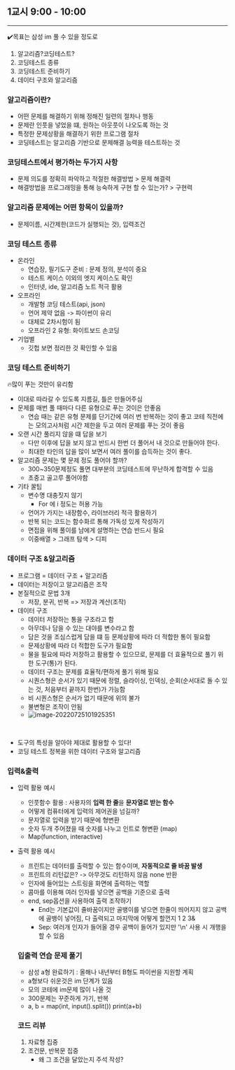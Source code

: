## 1교시 9:00 - 10:00

---

✔️목표는 삼성 im 풀 수 있을 정도로

1. 알고리즘?코딩테스트?
2. 코딩테스트 종류
3. 코딩테스트 준비하기
4. 데이터 구조와 알고리즘



### 알고리즘이란?

* 어떤 문제를 해결하기 위해 정해진 일련의 절차나 행동 
* 문제란 인풋을 넣었을 떄, 원하는 아웃풋이 나오도록 하는 것 
* 특정한 문제상황을 해결하기 위한 프로그램 절차
* 코딩테스트는 알고리즘 기반으로 문제해결 능력을 테스트하는 것



### 코딩테스트에서 평가하는 두가지 사항

* 문제 의도를 정확히 파악하고 적절한 해결방법 > 문제 해결력 
* 해결방법을 프로그래밍을 통해 능숙하게 구현 할 수 있는가? > 구현력



### 알고리즘 문제에는 어떤 항목이 있을까? 

* 문제이름, 시간제한(코드가 실행되는 것), 입력조건



### 코딩 테스트 종류

* 온라인
  * 연습장, 필기도구 준비 : 문제 정의, 분석이 중요
  * 테스트 케이스 이외의 엣지 케이스도 확인
  * 인터넷, ide, 알고리즘 노트 적극 활용
* 오프라인
  * 개발형 코딩 테스트(api, json)
  * 언어 제약 없음 -> 파이썬이 유리
  * 대체로 2차시험이 됨
  * 오프라인 2 유형: 화이트보드 손코딩
* 기업별
  * 깃헙 보면 정리한 것 확인할 수 있음



### 코딩 테스트 준비하기

🔥많이 푸는 것만이 유리함

* 이대로 따라갈 수 있도록 지름길, 틀은 만들어주심
* 문제를 매번 풀 때마다 다른 유형으로 푸는 것이은 안좋음
  * 연습 때는 같은 유형 문제를 단기간에 여러 번 반복하는 것이 좋고 코테 직전에는 모의고사처럼 시간 제한을 두고 여러 문제를 푸는 것이 좋음
* 오랜 시간 풀리지 않을 떄 답을 보기
  * 다만 이후에 답을 보지 않고 반드시 한번 더 풀어서 내 것으로 만들어야 한다. 
  * 최대한 타인의 답을 많이 보면서 여러 풀이를 습득하는 것이 좋다.
* 알고리즘 문제는 몇 문제 정도 풀어야 할까? 
  * 300~350문제정도 풀면 대부분의 코딩테스트에 무난하게 합격할 수 있음
  * 초중고 골고루 풀어야함
* 기타 꿀팁
  * 변수명 대충짓지 않기 
    * For 에 i 정도는 허용 가능
  * 언어가 가지는 내장함수, 라이브러리 적극 활용하기 
  * 반복 되는 코드는 함수화르 통해 가독성 있게 작성하기 
  * 면접을 위해 풀이를 남에게 설명하는 연습 반드시 필요
  * 이중배열 > 그래프 탐색 > 디피

### 데이터 구조 &알고리즘

* 프로그램 = 데이터 구조 + 알고리즘
* 데이터는 저장이고 알고리즘은 조작
* 본질적으로 문법 3개
  * 저장, 분귀, 반복 => 저장과 계산(조작)
* 데이터 구조
  * 데이터 저장하는 통을 구조라고 함
  * 아무데나 담을 수 있는 대야를 변수라고 함
  * 담은 것을 조심스럽게 담을 떄 등 문제상황에 따라 더 적합한 통이 필요함
  * 문제상황에 따라 더 적합한 도구가 필요함
  * 물을 필요에 따라 저장하고 활용할 수 있으므로, 문제를 더 효율적으로 풀기 위한 도구(통)가 된다. 
  * 데이터 구조는 문제를 효율적/편하게 풀기 위해 필요
  * 시퀀스형은 순서가 있기 때문에 정렬, 슬라이싱, 인덱싱, 순회(순서대로 돌 수 있는 것, 처음부터 끝까지 한번)가 가능함
  * 비 시퀀스형은 순서가 없기 때문에 위의 불가
  * 불변형은 조작이 안됨
  * ![image-20220725101925351](../0723_알고리즘_1.assets/image-20220725101925351.png)

​		

  * 도구의 특성을 알아야 제대로 활용할 수 있다! 
  * 코딩 테스트 정복을 위한 데이터 구조와 알고리즘



### 입력&출력

* 입력 활용 예시

  * 인풋함수 활용 : 사용자의 **입력 한 줄**을 **문자열로 받는 함수**
  * 어떻게 컴퓨터에게 입력의 제어권을 넘길까? 
  * 문자열로 입력을 받기 때문에  형변환
  * 숫자 두개 주어졌을 때 숫자를 나누고 인트로 형변환 (map)
  * Map(function, interactive)

* 출력 활용 예시 

  * 프린트는 데이터를 출력할 수 있는 함수이며, **자동적으로 줄 바꿈 발생**
  * 프린트의 리턴값은? -> 아무것도 리턴하지 않음 none 반환
  * 인자에 들어있는 스트링을 화면에 출력하는 역할
  * 콤마를 이용해 여러 인자를 넣으면 공백을 기준으로 출력
  * end, sep옵션을 사용하여 출력 조작하기 
    * End는 기본값이 줄바꿈이지만 골뱅이를 넣으면 한줄이 띄어지지 않고 공백에 골뱅이 넣어짐, 다 출력되고 마지막에 어떻게 할껀지 1 2 3&
    * Sep: 여러개 인자가 들어올 경우 공백이 들어가 있지만 '\n' 사용 시 개행을 할 수 있음

  

  ### 입출력 연습 문제 풀기 

  * 삼성 a형 완료하기 : 올해나 내년부터 B형도 파이썬을 지원할 계획
  * a형보다 쉬운것은 im 단계가 있음
  * 모의 코테에 im문제 많이 나올 것
  * 300문제는 꾸준하게 가기, 반복
  * a, b = map(int, input().split())
    print(a+b)

  

  ### 코드 리뷰

  1. 자료형 집중
  2. 조건문, 반복문 집중 
     * 왜 그 조건을 달았는지 주석 작성?

  

